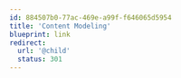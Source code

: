 ```yaml
---
id: 884507b0-77ac-469e-a99f-f646065d5954
title: 'Content Modeling'
blueprint: link
redirect:
  url: '@child'
  status: 301
---
```

